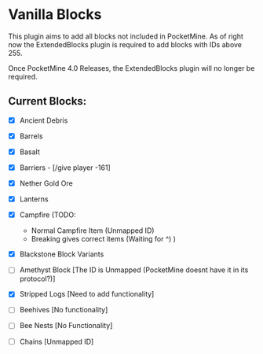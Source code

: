 # Vanilla Blocks
This plugin aims to add all blocks not included in PocketMine.
As of right now the ExtendedBlocks plugin is required to add blocks with IDs above 255.

Once PocketMine 4.0 Releases, the ExtendedBlocks plugin will no longer be
required.

## Current Blocks:

- [X] Ancient Debris
- [X] Barrels
- [X] Basalt
- [X] Barriers - [/give player -161]
- [X] Nether Gold Ore  
- [X] Lanterns
- [X] Campfire  (TODO:
  * Normal Campfire Item (Unmapped ID)
  * Breaking gives correct items (Waiting for ^)
  )  
    
- [X] Blackstone Block Variants
- [ ] Amethyst Block [The ID is Unmapped (PocketMine doesnt have it in its protocol?)]
- [X] Stripped Logs [Need to add functionality]  
- [ ] Beehives [No functionality]
- [ ] Bee Nests [No Functionality]
- [ ] Chains [Unmapped ID]
